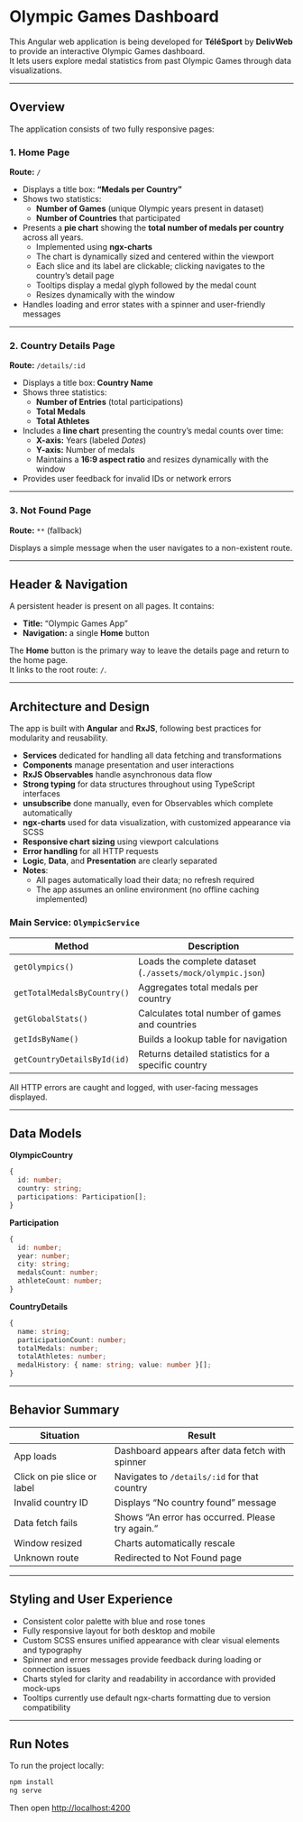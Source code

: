 # Olympic Games Dashboard

This Angular web application is being developed for **TéléSport** by **DelivWeb** to provide an interactive Olympic Games dashboard.  
It lets users explore medal statistics from past Olympic Games through data visualizations.

---

## Overview

The application consists of two fully responsive pages:

### 1. Home Page

**Route:** `/`

- Displays a title box: **“Medals per Country”**  
- Shows two statistics:
  - **Number of Games** (unique Olympic years present in dataset)
  - **Number of Countries** that participated  
- Presents a **pie chart** showing the **total number of medals per country** across all years.
  - Implemented using **ngx-charts**
  - The chart is dynamically sized and centered within the viewport
  - Each slice and its label are clickable; clicking navigates to the country’s detail page
  - Tooltips display a medal glyph followed by the medal count
  - Resizes dynamically with the window
- Handles loading and error states with a spinner and user-friendly messages

---

### 2. Country Details Page

**Route:** `/details/:id`

- Displays a title box: **Country Name**
- Shows three statistics:
  - **Number of Entries** (total participations)
  - **Total Medals**
  - **Total Athletes**
- Includes a **line chart** presenting the country’s medal counts over time:
  - **X-axis:** Years (labeled *Dates*)
  - **Y-axis:** Number of medals
  - Maintains a **16:9 aspect ratio** and resizes dynamically with the window
- Provides user feedback for invalid IDs or network errors

---

### 3. Not Found Page

**Route:** `**` (fallback)

Displays a simple message when the user navigates to a non-existent route.

---

## Header & Navigation

A persistent header is present on all pages. It contains:

- **Title:** “Olympic Games App”
- **Navigation:** a single **Home** button

The **Home** button is the primary way to leave the details page and return to the home page.  
It links to the root route: `/`.

---

## Architecture and Design

The app is built with **Angular** and **RxJS**, following best practices for modularity and reusability.

- **Services** dedicated for handling all data fetching and transformations
- **Components** manage presentation and user interactions
- **RxJS Observables** handle asynchronous data flow
- **Strong typing** for data structures throughout using TypeScript interfaces
- **unsubscribe** done manually, even for Observables which complete automatically
- **ngx-charts** used for data visualization, with customized appearance via SCSS
- **Responsive chart sizing** using viewport calculations
- **Error handling** for all HTTP requests
- **Logic**, **Data**, and **Presentation** are clearly separated
- **Notes**:
  - All pages automatically load their data; no refresh required
  - The app assumes an online environment (no offline caching implemented)

### Main Service: `OlympicService`

| Method | Description |
|--------|--------------|
| `getOlympics()` | Loads the complete dataset (`./assets/mock/olympic.json`) |
| `getTotalMedalsByCountry()` | Aggregates total medals per country |
| `getGlobalStats()` | Calculates total number of games and countries |
| `getIdsByName()` | Builds a lookup table for navigation |
| `getCountryDetailsById(id)` | Returns detailed statistics for a specific country |

All HTTP errors are caught and logged, with user-facing messages displayed.

---

## Data Models

**OlympicCountry**
```ts
{
  id: number;
  country: string;
  participations: Participation[];
}
```

**Participation**
```ts
{
  id: number;
  year: number;
  city: string;
  medalsCount: number;
  athleteCount: number;
}
```

**CountryDetails**
```ts
{
  name: string;
  participationCount: number;
  totalMedals: number;
  totalAthletes: number;
  medalHistory: { name: string; value: number }[];
}
```

---

## Behavior Summary

| Situation | Result |
|------------|---------|
| App loads | Dashboard appears after data fetch with spinner |
| Click on pie slice or label | Navigates to `/details/:id` for that country |
| Invalid country ID | Displays “No country found” message |
| Data fetch fails | Shows “An error has occurred. Please try again.” |
| Window resized | Charts automatically rescale |
| Unknown route | Redirected to Not Found page |

---

## Styling and User Experience

- Consistent color palette with blue and rose tones
- Fully responsive layout for both desktop and mobile
- Custom SCSS ensures unified appearance with clear visual elements and typography
- Spinner and error messages provide feedback during loading or connection issues
- Charts styled for clarity and readability in accordance with provided mock-ups
- Tooltips currently use default ngx-charts formatting due to version compatibility

---

## Run Notes

To run the project locally:

```bash
npm install
ng serve
```

Then open [http://localhost:4200](http://localhost:4200)
